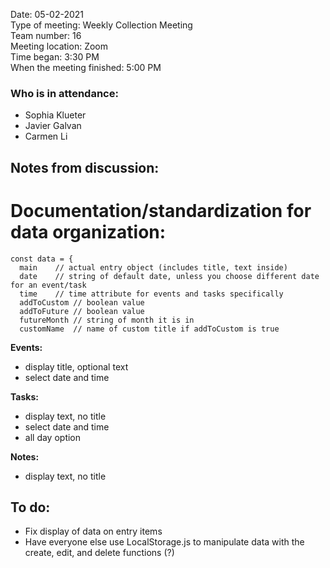 Date: 05-02-2021 <br>
Type of meeting: Weekly Collection Meeting <br>
Team number: 16 <br>
Meeting location: Zoom <br>
Time began: 3:30 PM <br> 
When the meeting finished: 5:00 PM

### Who is in attendance:
- Sophia Klueter
- Javier Galvan
- Carmen Li

## Notes from discussion:
# Documentation/standardization for data organization:
```
const data = {
  main    // actual entry object (includes title, text inside)
  date    // string of default date, unless you choose different date for an event/task
  time    // time attribute for events and tasks specifically 
  addToCustom // boolean value
  addToFuture // boolean value 
  futureMonth // string of month it is in
  customName  // name of custom title if addToCustom is true 
``` 

**Events:**
- display title, optional text 
- select date and time 

**Tasks:**
- display text, no title
- select date and time
- all day option

**Notes:**
- display text, no title

## To do:
- Fix display of data on entry items 
- Have everyone else use LocalStorage.js to manipulate data with the create, edit, and delete functions (?) 

